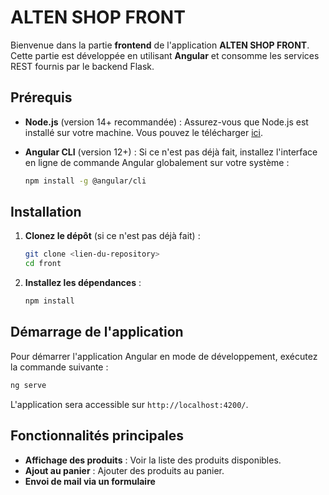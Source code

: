 # ALTEN SHOP FRONT

Bienvenue dans la partie **frontend** de l'application **ALTEN SHOP FRONT**. Cette partie est développée en utilisant **Angular** et consomme les services REST fournis par le backend Flask.

## Prérequis

- **Node.js** (version 14+ recommandée) : Assurez-vous que Node.js est installé sur votre machine. Vous pouvez le télécharger [ici](https://nodejs.org/).
- **Angular CLI** (version 12+) : Si ce n'est pas déjà fait, installez l'interface en ligne de commande Angular globalement sur votre système :

  ```bash
  npm install -g @angular/cli
  ```

## Installation

1. **Clonez le dépôt** (si ce n'est pas déjà fait) :

   ```bash
   git clone <lien-du-repository>
   cd front
   ```

2. **Installez les dépendances** :

   ```bash
   npm install
   ```

## Démarrage de l'application

Pour démarrer l'application Angular en mode de développement, exécutez la commande suivante :

```bash
ng serve
```

L'application sera accessible sur `http://localhost:4200/`.

## Fonctionnalités principales

- **Affichage des produits** : Voir la liste des produits disponibles.
- **Ajout au panier** : Ajouter des produits au panier.
- **Envoi de mail via un formulaire**
